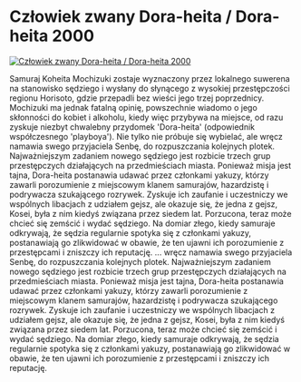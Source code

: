 Człowiek zwany Dora-heita / Dora-heita 2000 
=============
[![Człowiek zwany Dora-heita / Dora-heita 2000 ](http://vidos.pl/images/player.gif)](http://vidos.pl/czlowiek-zwany-dora-heita-dora-heita-2000)

 Samuraj Koheita Mochizuki zostaje wyznaczony przez lokalnego suwerena na stanowisko sędziego i wysłany do słynącego z wysokiej przestępczości regionu Horisoto, gdzie przepadli bez wieści jego trzej poprzednicy. Mochizuki ma jednak fatalną opinię, powszechnie wiadomo o jego skłonności do kobiet i alkoholu, kiedy więc przybywa na miejsce, od razu zyskuje niezbyt chwalebny przydomek 'Dora-heita' (odpowiednik współczesnego 'playboya'). Nie tylko nie próbuje się wybielać, ale wręcz namawia swego przyjaciela Senbę, do rozpuszczania kolejnych plotek. Najważniejszym zadaniem nowego sędziego jest rozbicie trzech grup przestępczych działających na przedmieściach miasta. Ponieważ misja jest tajna, Dora-heita postanawia udawać przez członkami yakuzy, którzy zawarli porozumienie z miejscowym klanem samurajów, hazardzistę i podrywacza szukającego rozrywek. Zyskuje ich zaufanie i uczestniczy we wspólnych libacjach z udziałem gejsz, ale okazuje się, że jedna z gejsz, Kosei, była z nim kiedyś związana przez siedem lat. Porzucona, teraz może chcieć się zemścić i wydać sędziego. Na domiar złego, kiedy samuraje odkrywają, że sędzia regularnie spotyka się z członkami yakuzy, postanawiają go zlikwidować w obawie, że ten ujawni ich porozumienie z przestępcami i zniszczy ich reputację.  ... wręcz namawia swego przyjaciela Senbę, do rozpuszczania kolejnych plotek. Najważniejszym zadaniem nowego sędziego jest rozbicie trzech grup przestępczych działających na przedmieściach miasta. Ponieważ misja jest tajna, Dora-heita postanawia udawać przez członkami yakuzy, którzy zawarli porozumienie z miejscowym klanem samurajów, hazardzistę i podrywacza szukającego rozrywek. Zyskuje ich zaufanie i uczestniczy we wspólnych libacjach z udziałem gejsz, ale okazuje się, że jedna z gejsz, Kosei, była z nim kiedyś związana przez siedem lat. Porzucona, teraz może chcieć się zemścić i wydać sędziego. Na domiar złego, kiedy samuraje odkrywają, że sędzia regularnie spotyka się z członkami yakuzy, postanawiają go zlikwidować w obawie, że ten ujawni ich porozumienie z przestępcami i zniszczy ich reputację.
